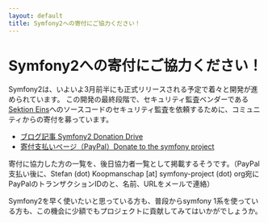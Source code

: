 ```yaml
---
layout: default
title: Symfony2への寄付にご協力ください！
---
```


Symfony2への寄付にご協力ください！
==================================

Symfony2は、いよいよ3月前半にも正式リリースされる予定で着々と開発が進められています。
この開発の最終段階で、セキュリティ監査ベンダーである[Sektion Eins](http://www.sektioneins.de/en/index/index.html)へのソースコードのセキュリティ監査を依頼するために、コミュニティからの寄付を募っています。

  - [ブログ記事 Symfony2 Donation Drive](http://www.symfony-project.org/blog/2011/01/13/symfony2-donation-drive)
  - [寄付支払いページ（PayPal）Donate to the symfony project](http://www.symfony-project.org/donate)

寄付に協力した方の一覧を、後日協力者一覧として掲載するそうです。（PayPal支払い後に、Stefan (dot) Koopmanschap [at] symfony-project (dot) org宛にPayPalのトランザクションIDのと、名前、URLをメールで連絡）

Symfony2を早く使いたいと思っている方も、普段からsymfony 1系を使っている方も、この機会に少額でもプロジェクトに貢献してみてはいかがでしょうか。

